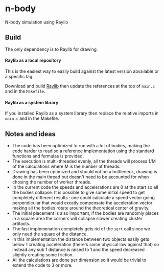 # n-body
N-body simulation using Raylib

Build
-----

The only dependency is to Raylib for drawing.

#### Raylib as a local repository

This is the easiest way to easily build against the latest version abvailable or a specific tag.

Download and build [Raylib](https://github.com/raysan5/raylib) then update the references at the top of `main.c` and in the `Makefile`.

#### Raylib as a system library

If you installed Raylib as a system library then replace the relative imports in `main.c` and in the Makefile. 


Notes and ideas
---------------

* The code has been optimized to run with a lot of bodies, making the code harder to read so a reference implementation using the standard functions and formulas is provided.
* The execution is multi-threaded evenly, all the threads will process 1/M of the calculations where M is the number of threads.
* Drawing has been optimized and should not be a bottleneck, drawing is done in the main thread but doesn't need to be accounted for when chosing the number of worker threads.
* In the current code the speeds and accelerations are 0 at the start so all the bodies collapse. It is possible to give some initial speed to get completely different results : one could calculate a speed vector going perpendicular that would excatly compensate the acceleration vector making all the bodies rotate around the theoretical center of gravity.
* The initial placement is also important, if the bodies are randomly places in a square area the corners will collapse slower creating cluster artifacts.
* The fast implemenation completely gets rid of the `sqrt` call since we only need the square of the distance.
* In this implementation the distance between two objects easily gets below 1 creating acceleration (there's some physical law against that) so instead any sub 1 distance is raised to 1 and the speed decreased slightly creating some friction.
* All the calculations are done per dimension so it would be trivial to extend the code to 3 or more.

